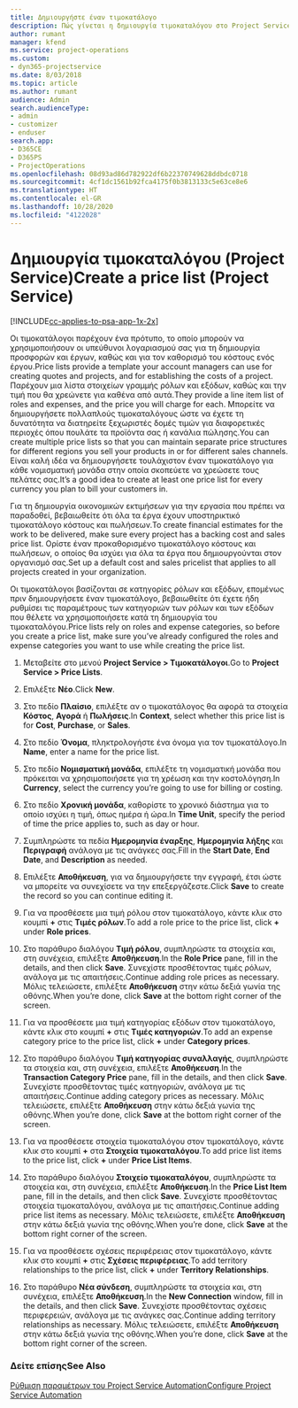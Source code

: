 ```yaml
---
title: Δημιουργήστε έναν τιμοκατάλογο
description: Πώς γίνεται η δημιουργία τιμοκαταλόγου στο Project Service
author: rumant
manager: kfend
ms.service: project-operations
ms.custom:
- dyn365-projectservice
ms.date: 8/03/2018
ms.topic: article
ms.author: rumant
audience: Admin
search.audienceType:
- admin
- customizer
- enduser
search.app:
- D365CE
- D365PS
- ProjectOperations
ms.openlocfilehash: 08d93ad86d782922df6b22370749628ddbdc0718
ms.sourcegitcommit: 4cf1dc1561b92fca4175f0b3813133c5e63ce8e6
ms.translationtype: HT
ms.contentlocale: el-GR
ms.lasthandoff: 10/28/2020
ms.locfileid: "4122028"
---
```

# <a name="create-a-price-list-project-service"></a><span data-ttu-id="2f14a-103">Δημιουργία τιμοκαταλόγου (Project Service)</span><span class="sxs-lookup"><span data-stu-id="2f14a-103">Create a price list (Project Service)</span></span>

[!INCLUDE[cc-applies-to-psa-app-1x-2x](../includes/cc-applies-to-psa-app-1x-2x.md)]

<span data-ttu-id="2f14a-104">Οι τιμοκατάλογοι παρέχουν ένα πρότυπο, το οποίο μπορούν να χρησιμοποιήσουν οι υπεύθυνοι λογαριασμού σας για τη δημιουργία προσφορών και έργων, καθώς και για τον καθορισμό του κόστους ενός έργου.</span><span class="sxs-lookup"><span data-stu-id="2f14a-104">Price lists provide a template your account managers can use for creating quotes and projects, and for establishing the costs of a project.</span></span> <span data-ttu-id="2f14a-105">Παρέχουν μια λίστα στοιχείων γραμμής ρόλων και εξόδων, καθώς και την τιμή που θα χρεώνετε για καθένα από αυτά.</span><span class="sxs-lookup"><span data-stu-id="2f14a-105">They provide a line item list of roles and expenses, and the price you will charge for each.</span></span> <span data-ttu-id="2f14a-106">Μπορείτε να δημιουργήσετε πολλαπλούς τιμοκαταλόγους ώστε να έχετε τη δυνατότητα να διατηρείτε ξεχωριστές δομές τιμών για διαφορετικές περιοχές όπου πουλάτε τα προϊόντα σας ή κανάλια πώλησης.</span><span class="sxs-lookup"><span data-stu-id="2f14a-106">You can create multiple price lists so that you can maintain separate price structures for different regions you sell your products in or for different sales channels.</span></span> <span data-ttu-id="2f14a-107">Είναι καλή ιδέα να δημιουργήσετε τουλάχιστον έναν τιμοκατάλογο για κάθε νομισματική μονάδα στην οποία σκοπεύετε να χρεώσετε τους πελάτες σας.</span><span class="sxs-lookup"><span data-stu-id="2f14a-107">It’s a good idea to create at least one price list for every currency you plan to bill your customers in.</span></span>  
  
<span data-ttu-id="2f14a-108">Για τη δημιουργία οικονομικών εκτιμήσεων για την εργασία που πρέπει να παραδοθεί, βεβαιωθείτε ότι όλα τα έργα έχουν υποστηρικτικό τιμοκατάλογο κόστους και πωλήσεων.</span><span class="sxs-lookup"><span data-stu-id="2f14a-108">To create financial estimates for the work to be delivered, make sure every project has a backing cost and sales price list.</span></span> <span data-ttu-id="2f14a-109">Ορίστε έναν προκαθορισμένο τιμοκατάλογο κόστους και πωλήσεων, ο οποίος θα ισχύει για όλα τα έργα που δημιουργούνται στον οργανισμό σας.</span><span class="sxs-lookup"><span data-stu-id="2f14a-109">Set up a default cost and sales pricelist that applies to all projects created in your organization.</span></span>  
  
<span data-ttu-id="2f14a-110">Οι τιμοκατάλογοι βασίζονται σε κατηγορίες ρόλων και εξόδων, επομένως πριν δημιουργήσετε έναν τιμοκατάλογο, βεβαιωθείτε ότι έχετε ήδη ρυθμίσει τις παραμέτρους των κατηγοριών των ρόλων και των εξόδων που θέλετε να χρησιμοποιήσετε κατά τη δημιουργία του τιμοκαταλόγου.</span><span class="sxs-lookup"><span data-stu-id="2f14a-110">Price lists rely on roles and expense categories, so before you create a price list, make sure you’ve already configured the roles and expense categories you want to use while creating the price list.</span></span>  
  
1.  <span data-ttu-id="2f14a-111">Μεταβείτε στο μενού **Project Service > Τιμοκατάλογοι**.</span><span class="sxs-lookup"><span data-stu-id="2f14a-111">Go to **Project Service > Price Lists**.</span></span>  
  
2.  <span data-ttu-id="2f14a-112">Επιλέξτε **Νέο**.</span><span class="sxs-lookup"><span data-stu-id="2f14a-112">Click **New**.</span></span>  
  
3.  <span data-ttu-id="2f14a-113">Στο πεδίο **Πλαίσιο**, επιλέξτε αν ο τιμοκατάλογος θα αφορά τα στοιχεία **Κόστος**, **Αγορά** ή **Πωλήσεις**.</span><span class="sxs-lookup"><span data-stu-id="2f14a-113">In **Context**, select whether this price list is for **Cost**, **Purchase**, or **Sales**.</span></span>  
  
4.  <span data-ttu-id="2f14a-114">Στο πεδίο **Όνομα**, πληκτρολογήστε ένα όνομα για τον τιμοκατάλογο.</span><span class="sxs-lookup"><span data-stu-id="2f14a-114">In **Name**, enter a name for the price list.</span></span>  
  
5.  <span data-ttu-id="2f14a-115">Στο πεδίο **Νομισματική μονάδα**, επιλέξτε τη νομισματική μονάδα που πρόκειται να χρησιμοποιήσετε για τη χρέωση και την κοστολόγηση.</span><span class="sxs-lookup"><span data-stu-id="2f14a-115">In **Currency**, select the currency you’re going to use for billing or costing.</span></span>  
  
6.  <span data-ttu-id="2f14a-116">Στο πεδίο **Χρονική μονάδα**, καθορίστε το χρονικό διάστημα για το οποίο ισχύει η τιμή, όπως ημέρα ή ώρα.</span><span class="sxs-lookup"><span data-stu-id="2f14a-116">In **Time Unit**, specify the period of time the price applies to, such as day or hour.</span></span>  
  
7.  <span data-ttu-id="2f14a-117">Συμπληρώστε τα πεδία **Ημερομηνία έναρξης**, **Ημερομηνία λήξης** και **Περιγραφή** ανάλογα με τις ανάγκες σας.</span><span class="sxs-lookup"><span data-stu-id="2f14a-117">Fill in the **Start Date**, **End Date**, and **Description** as needed.</span></span>  
  
8.  <span data-ttu-id="2f14a-118">Επιλέξτε **Αποθήκευση**, για να δημιουργήσετε την εγγραφή, έτσι ώστε να μπορείτε να συνεχίσετε να την επεξεργάζεστε.</span><span class="sxs-lookup"><span data-stu-id="2f14a-118">Click **Save** to create the record so you can continue editing it.</span></span>  
  
9. <span data-ttu-id="2f14a-119">Για να προσθέσετε μια τιμή ρόλου στον τιμοκατάλογο, κάντε κλικ στο κουμπί **+** στις **Τιμές ρόλων**.</span><span class="sxs-lookup"><span data-stu-id="2f14a-119">To add a role price to the price list, click **+** under **Role prices**.</span></span>  
  
10. <span data-ttu-id="2f14a-120">Στο παράθυρο διαλόγου **Τιμή ρόλου**, συμπληρώστε τα στοιχεία και, στη συνέχεια, επιλέξτε **Αποθήκευση**.</span><span class="sxs-lookup"><span data-stu-id="2f14a-120">In the **Role Price** pane, fill in the details, and then click **Save**.</span></span> <span data-ttu-id="2f14a-121">Συνεχίστε προσθέτοντας τιμές ρόλων, ανάλογα με τις απαιτήσεις.</span><span class="sxs-lookup"><span data-stu-id="2f14a-121">Continue adding role prices as necessary.</span></span> <span data-ttu-id="2f14a-122">Μόλις τελειώσετε, επιλέξτε **Αποθήκευση** στην κάτω δεξιά γωνία της οθόνης.</span><span class="sxs-lookup"><span data-stu-id="2f14a-122">When you’re done, click **Save** at the bottom right corner of the screen.</span></span>  
  
11. <span data-ttu-id="2f14a-123">Για να προσθέσετε μια τιμή κατηγορίας εξόδων στον τιμοκατάλογο, κάντε κλικ στο κουμπί **+** στις **Τιμές κατηγοριών**.</span><span class="sxs-lookup"><span data-stu-id="2f14a-123">To add an expense category price to the price list, click **+** under **Category prices**.</span></span>  
  
12. <span data-ttu-id="2f14a-124">Στο παράθυρο διαλόγου **Τιμή κατηγορίας συναλλαγής**, συμπληρώστε τα στοιχεία και, στη συνέχεια, επιλέξτε **Αποθήκευση**.</span><span class="sxs-lookup"><span data-stu-id="2f14a-124">In the **Transaction Category Price** pane, fill in the details, and then click **Save**.</span></span> <span data-ttu-id="2f14a-125">Συνεχίστε προσθέτοντας τιμές κατηγοριών, ανάλογα με τις απαιτήσεις.</span><span class="sxs-lookup"><span data-stu-id="2f14a-125">Continue adding category prices as necessary.</span></span> <span data-ttu-id="2f14a-126">Μόλις τελειώσετε, επιλέξτε **Αποθήκευση** στην κάτω δεξιά γωνία της οθόνης.</span><span class="sxs-lookup"><span data-stu-id="2f14a-126">When you’re done, click **Save** at the bottom right corner of the screen.</span></span>  
  
13. <span data-ttu-id="2f14a-127">Για να προσθέσετε στοιχεία τιμοκαταλόγου στον τιμοκατάλογο, κάντε κλικ στο κουμπί **+** στα **Στοιχεία τιμοκαταλόγου**.</span><span class="sxs-lookup"><span data-stu-id="2f14a-127">To add price list items to the price list, click **+** under **Price List Items**.</span></span>  
  
14. <span data-ttu-id="2f14a-128">Στο παράθυρο διαλόγου **Στοιχείο τιμοκαταλόγου**, συμπληρώστε τα στοιχεία και, στη συνέχεια, επιλέξτε **Αποθήκευση**.</span><span class="sxs-lookup"><span data-stu-id="2f14a-128">In the **Price List Item** pane, fill in the details, and then click **Save**.</span></span> <span data-ttu-id="2f14a-129">Συνεχίστε προσθέτοντας στοιχεία τιμοκαταλόγου, ανάλογα με τις απαιτήσεις.</span><span class="sxs-lookup"><span data-stu-id="2f14a-129">Continue adding price list items as necessary.</span></span> <span data-ttu-id="2f14a-130">Μόλις τελειώσετε, επιλέξτε **Αποθήκευση** στην κάτω δεξιά γωνία της οθόνης.</span><span class="sxs-lookup"><span data-stu-id="2f14a-130">When you’re done, click **Save** at the bottom right corner of the screen.</span></span>  
  
15. <span data-ttu-id="2f14a-131">Για να προσθέσετε σχέσεις περιφέρειας στον τιμοκατάλογο, κάντε κλικ στο κουμπί **+** στις **Σχέσεις περιφέρειας**.</span><span class="sxs-lookup"><span data-stu-id="2f14a-131">To add territory relationships to the price list, click **+** under **Territory Relationships**.</span></span>  
  
16. <span data-ttu-id="2f14a-132">Στο παράθυρο **Νέα σύνδεση**, συμπληρώστε τα στοιχεία και, στη συνέχεια, επιλέξτε **Αποθήκευση**.</span><span class="sxs-lookup"><span data-stu-id="2f14a-132">In the **New Connection** window, fill in the details, and then click **Save**.</span></span> <span data-ttu-id="2f14a-133">Συνεχίστε προσθέτοντας σχέσεις περιφερειών, ανάλογα με τις ανάγκες σας.</span><span class="sxs-lookup"><span data-stu-id="2f14a-133">Continue adding territory relationships as necessary.</span></span> <span data-ttu-id="2f14a-134">Μόλις τελειώσετε, επιλέξτε **Αποθήκευση** στην κάτω δεξιά γωνία της οθόνης.</span><span class="sxs-lookup"><span data-stu-id="2f14a-134">When you’re done, click **Save** at the bottom right corner of the screen.</span></span>  
  
### <a name="see-also"></a><span data-ttu-id="2f14a-135">Δείτε επίσης</span><span class="sxs-lookup"><span data-stu-id="2f14a-135">See Also</span></span>  
 [<span data-ttu-id="2f14a-136">Ρύθμιση παραμέτρων του Project Service Automation</span><span class="sxs-lookup"><span data-stu-id="2f14a-136">Configure Project Service Automation</span></span>](../psa/configure.md)
